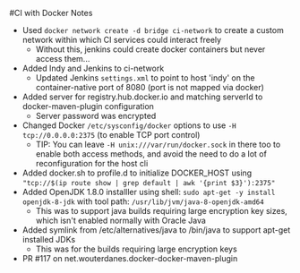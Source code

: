 #CI with Docker Notes

* Used `docker network create -d bridge ci-network` to create a custom network within which CI services could interact freely
  * Without this, jenkins could create docker containers but never access them...
* Added Indy and Jenkins to ci-network
  * Updated Jenkins `settings.xml` to point to host 'indy' on the container-native port of 8080 (port is not mapped via docker)
* Added server for registry.hub.docker.io and matching serverId to docker-maven-plugin configuration 
  * Server password was encrypted
* Changed Docker `/etc/sysconfig/docker` options to use `-H tcp://0.0.0.0:2375` (to enable TCP port control)
  * TIP: You can leave `-H unix:///var/run/docker.sock` in there too to enable both access methods, and avoid the need to do a lot of reconfiguration for the host cli
* Added docker.sh to profile.d to initialize DOCKER_HOST using `"tcp://$(ip route show | grep default | awk '{print $3}'):2375"`
* Added OpenJDK 1.8.0 installler using shell: `sudo apt-get -y install openjdk-8-jdk` with tool path: `/usr/lib/jvm/java-8-openjdk-amd64`
  * This was to support java builds requiring large encryption key sizes, which isn't enabled normally with Oracle Java
* Added symlink from /etc/alternatives/java to /bin/java to support apt-get installed JDKs
  * This was for the builds requiring large encryption keys
* PR #117 on net.wouterdanes.docker-docker-maven-plugin
